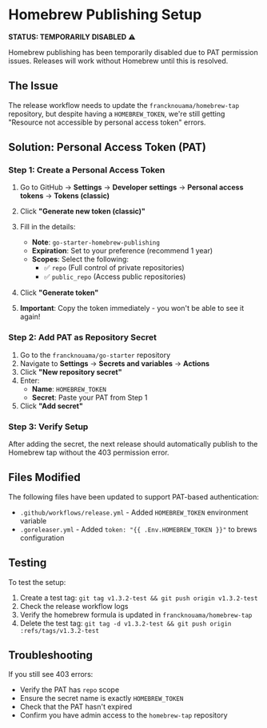 # Homebrew Publishing Setup

**STATUS: TEMPORARILY DISABLED** ⚠️

Homebrew publishing has been temporarily disabled due to PAT permission issues. Releases will work without Homebrew until this is resolved.

## The Issue

The release workflow needs to update the `francknouama/homebrew-tap` repository, but despite having a `HOMEBREW_TOKEN`, we're still getting "Resource not accessible by personal access token" errors.

## Solution: Personal Access Token (PAT)

### Step 1: Create a Personal Access Token

1. Go to GitHub → **Settings** → **Developer settings** → **Personal access tokens** → **Tokens (classic)**
2. Click **"Generate new token (classic)"**
3. Fill in the details:
   - **Note**: `go-starter-homebrew-publishing`
   - **Expiration**: Set to your preference (recommend 1 year)
   - **Scopes**: Select the following:
     - ✅ `repo` (Full control of private repositories)
     - ✅ `public_repo` (Access public repositories)

4. Click **"Generate token"**
5. **Important**: Copy the token immediately - you won't be able to see it again!

### Step 2: Add PAT as Repository Secret

1. Go to the `francknouama/go-starter` repository
2. Navigate to **Settings** → **Secrets and variables** → **Actions**
3. Click **"New repository secret"**
4. Enter:
   - **Name**: `HOMEBREW_TOKEN`
   - **Secret**: Paste your PAT from Step 1
5. Click **"Add secret"**

### Step 3: Verify Setup

After adding the secret, the next release should automatically publish to the Homebrew tap without the 403 permission error.

## Files Modified

The following files have been updated to support PAT-based authentication:

- `.github/workflows/release.yml` - Added `HOMEBREW_TOKEN` environment variable
- `.goreleaser.yml` - Added `token: "{{ .Env.HOMEBREW_TOKEN }}"` to brews configuration

## Testing

To test the setup:
1. Create a test tag: `git tag v1.3.2-test && git push origin v1.3.2-test`
2. Check the release workflow logs
3. Verify the homebrew formula is updated in `francknouama/homebrew-tap`
4. Delete the test tag: `git tag -d v1.3.2-test && git push origin :refs/tags/v1.3.2-test`

## Troubleshooting

If you still see 403 errors:
- Verify the PAT has `repo` scope
- Ensure the secret name is exactly `HOMEBREW_TOKEN`
- Check that the PAT hasn't expired
- Confirm you have admin access to the `homebrew-tap` repository